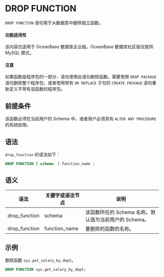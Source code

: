 DROP FUNCTION 
==================================

`DROP FUNCTION` 语句用于从数据库中删除独立函数。

  <main id="notice" >
    <h4>功能适用性</h4>
    <p>该内容仅适用于 OceanBase 数据库企业版。OceanBase 数据库社区版仅提供 MySQL 模式。
  </main>

  <main id="notice" type='notice'>
    <h4>注意</h4>  
        <p>如果函数是程序包的一部分，请勿使用此语句删除函数。需要使用 <code>DROP PACKAGE</code> 语句删除整个程序包，或者使用带有 <code>OR REPLACE</code> 子句的 <code>CREATE PACKAGE</code> 语句重新定义不带有该函数的程序包。</p>
  </main>

前提条件 
-------------------------

该函数必须在当前用户的 Schema 中，或者用户必须具有 `ALTER ANY PROCEDURE` 的系统权限。

语法 
-----------------------

`drop_function` 的语法如下：

```sql
DROP FUNCTION [ schema. ] function_name ;
```



语义 
-----------------------



|      语法       |   关键字或语法节点    |                 说明                 |
|---------------|---------------|------------------------------------|
| drop_function | schema        | 该函数所在的 Schema 名称。默认值为当前用户的 Schema。 |
| drop_function | function_name | 要删除的函数的名称。                         |



示例 
-----------------------

删除函数 `sys.get_salary_by_dept`。

```sql
DROP FUNCTION sys.get_salary_by_dept;
```


